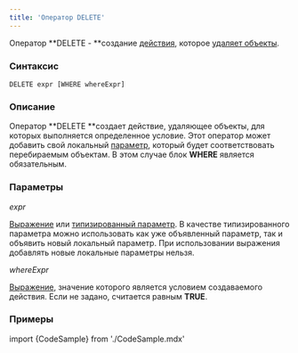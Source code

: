 ```yaml
---
title: 'Оператор DELETE'
---
```


Оператор **DELETE - **создание [действия](Действия.md), которое [удаляет объекты](Изменение_класса_CHANGECLASS_DELETE.md).

### Синтаксис

    DELETE expr [WHERE whereExpr]

### Описание

Оператор **DELETE **создает действие, удаляющее объекты, для которых выполняется определенное условие. Этот оператор может добавить свой локальный [параметр](Действия.md), который будет соответствовать перебираемым объектам. В этом случае блок **WHERE** является обязательным. 

### Параметры

*expr*

[Выражение](Выражения.md) или [типизированный параметр](Идентификаторы.md#paramid-broken). В качестве типизированного параметра можно использовать как уже объявленный параметр, так и объявить новый локальный параметр. При использовании выражения добавлять новые локальные параметры нельзя.

*whereExpr*

[Выражение](Выражения.md), значение которого является условием создаваемого действия. Если не задано, считается равным **TRUE**.

### Примеры


import {CodeSample} from './CodeSample.mdx'

<CodeSample url="https://documentation.lsfusion.org/sample?file=ActionSample&block=delete"/>

  
